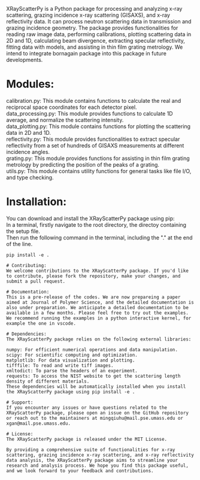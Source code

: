 XRayScatterPy is a Python package for processing and analyzing x-ray scattering, grazing incidence x-ray scattering (GISAXS), and x-ray reflectivity data. It can process neutron scattering data in transmission and grazing incidence geometry. The package provides functionalities for reading raw image data, performing calibrations, plotting scattering data in 2D and 1D, calculating beam divergence, extracting specular reflectivity, fitting data with models, and assisting in thin film grating metrology. We intend to integrate bornagain package into this package in future developments. 
  
# Modules:  
calibration.py: This module contains functions to calculate the real and reciprocal space coordinates for each detector pixel.  
data_processing.py: This module provides functions to calculate 1D average, and normalize the scattering intensity.  
data_plotting.py: This module contains functions for plotting the scattering data in 2D and 1D.  
reflectivity.py: This module provides functionalities to extract specular reflectivity from a set of hundreds of GISAXS measurements at different incidence angles.  
grating.py: This module provides functions for assisting in thin film grating metrology by predicting the position of the peaks of a grating.  
utils.py: This module contains utility functions for general tasks like file I/O, and type checking.  
  
# Installation:  
You can download and install the XRayScatterPy package using pip:  
In a terminal, firstly navigate to the root directory, the directoy containing the setup file.  
Then run the following command in the terminal, including the "." at the end of the line.  
```
pip install -e .
  
# Contributing:  
We welcome contributions to the XRayScatterPy package. If you'd like to contribute, please fork the repository, make your changes, and submit a pull request.  
  
# Documentation:  
This is a pre-release of the codes. We are now prepareing a paper aimed at Journal of Polymer Science, and the detailed documentation is also under preparation. We anticipate a detailed documentation to be available in a few months. Please feel free to try out the examples. We recommend running the examples in a python interactive kernel, for example the one in vscode.  
  
# Dependencies:  
The XRayScatterPy package relies on the following external libraries:  
  
numpy: For efficient numerical operations and data manipulation.  
scipy: For scientific computing and optimization.  
matplotlib: For data visualization and plotting.  
tifffile: To read and write tiff images.  
xmltodict: To parse the headers of an experiment.  
requests: To access the NIST website to get the scattering length density of different materials.  
These dependencies will be automatically installed when you install the XRayScatterPy package using pip install -e .  
  
# Support:  
If you encounter any issues or have questions related to the XRayScatterPy package, please open an issue on the GitHub repository or reach out to the maintainers at mingqiuhu@mail.pse.umass.edu or xgan@mail.pse.umass.edu.  
  
# License:  
The XRayScatterPy package is released under the MIT License.  

By providing a comprehensive suite of functionalities for x-ray scattering, grazing incidence x-ray scattering, and x-ray reflectivity data analysis, the XRayScatterPy package aims to streamline your research and analysis process. We hope you find this package useful, and we look forward to your feedback and contributions.
